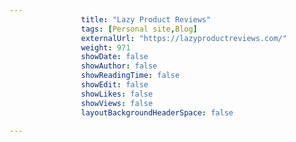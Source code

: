 ---
                title: "Lazy Product Reviews"
                tags: [Personal site,Blog]
                externalUrl: "https://lazyproductreviews.com/"
                weight: 971
                showDate: false
                showAuthor: false
                showReadingTime: false
                showEdit: false
                showLikes: false
                showViews: false
                layoutBackgroundHeaderSpace: false
                ---
